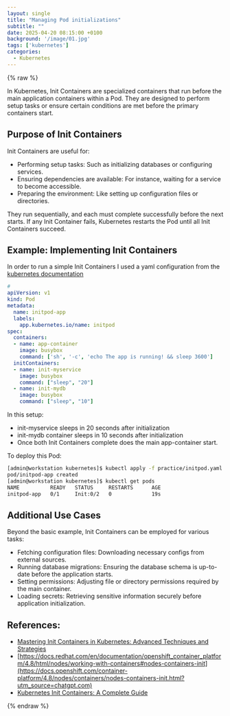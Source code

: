 ```yaml
---
layout: single
title: "Managing Pod initializations"
subtitle: ""
date: 2025-04-20 08:15:00 +0100
background: '/image/01.jpg'
tags: ['kubernetes']
categories:
  - Kubernetes
---
```

{% raw %}

In Kubernetes, Init Containers are specialized containers that run before the main application containers within a Pod. They are designed to perform setup tasks or ensure certain conditions are met before the primary containers start.​

## Purpose of Init Containers

Init Containers are useful for:​
- Performing setup tasks: Such as initializing databases or configuring services.
- Ensuring dependencies are available: For instance, waiting for a service to become accessible.
- Preparing the environment: Like setting up configuration files or directories.​

They run sequentially, and each must complete successfully before the next starts. If any Init Container fails, Kubernetes restarts the Pod until all Init Containers succeed.

## Example: Implementing Init Containers

In order to run a simple Init Containers I used a yaml configuration from the [kubernetes documentation](https://kubernetes.io/docs/concepts/workloads/pods/init-containers/)

````yaml
#
apiVersion: v1
kind: Pod
metadata:
  name: initpod-app
  labels:
    app.kubernetes.io/name: initpod
spec:
  containers:
  - name: app-container
    image: busybox
    command: ['sh', '-c', 'echo The app is running! && sleep 3600']
  initContainers:
  - name: init-myservice
    image: busybox
    command: ["sleep", "20"]
  - name: init-mydb
    image: busybox
    command: ["sleep", "10"]
````

In this setup:​
- init-myservice sleeps in 20 seconds after initialization
- init-mydb container sleeps in 10 seconds after initialization
- Once both Init Containers complete does the main app-container start.​

To deploy this Pod:​

````bash
[admin@workstation kubernetes]$ kubectl apply -f practice/initpod.yaml 
pod/initpod-app created
[admin@workstation kubernetes]$ kubectl get pods
NAME          READY   STATUS     RESTARTS      AGE
initpod-app   0/1     Init:0/2   0             19s
````

## Additional Use Cases

Beyond the basic example, Init Containers can be employed for various tasks:​
- Fetching configuration files: Downloading necessary configs from external sources.
- Running database migrations: Ensuring the database schema is up-to-date before the application starts.
- Setting permissions: Adjusting file or directory permissions required by the main container.
- Loading secrets: Retrieving sensitive information securely before application initialization. ​


## References:
- [Mastering Init Containers in Kubernetes: Advanced Techniques and Strategies](https://k21academy.com/docker-kubernetes/mastering-init-containers-in-kubernetes-advanced-techniques-and-strategies)
- [https://docs.redhat.com/en/documentation/openshift_container_platform/4.8/html/nodes/working-with-containers#nodes-containers-init](https://docs.openshift.com/container-platform/4.8/nodes/containers/nodes-containers-init.html?utm_source=chatgpt.com)
- [Kubernetes Init Containers: A Complete Guide](https://devopscube.com/kubernetes-init-containers)

{% endraw %}